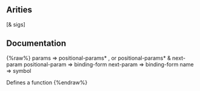 ## Arities
[& sigs]

## Documentation
{%raw%}
params => positional-params* , or positional-params* & next-param
  positional-param => binding-form
  next-param => binding-form
  name => symbol

  Defines a function
{%endraw%}
